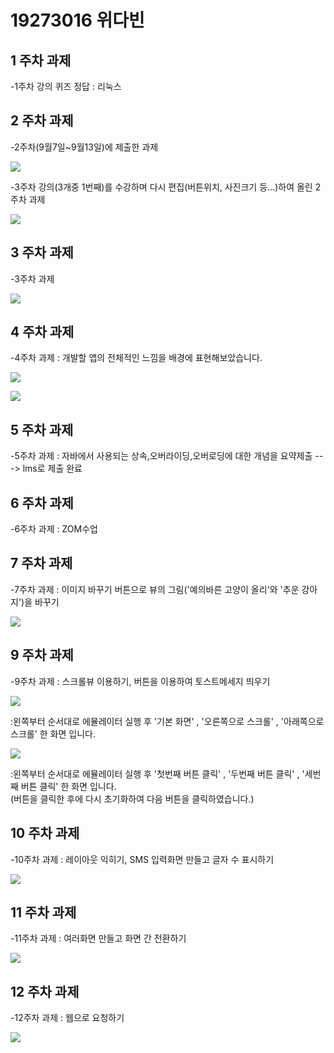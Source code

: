 # 19273016 위다빈


## 1 주차 과제


-1주차 강의 퀴즈 정답 : 리눅스



## 2 주차 과제


-2주차(9월7일~9월13일)에 제출한 과제


<img width="" height="" src="./Png/캡스톤디자인_2주차 과제.png"></img>




-3주차 강의(3개중 1번째)를 수강하며 다시 편집(버튼위치, 사진크기 등...)하여 올린 2주차 과제 


<img width="" height="" src="./Png/2주차 과제(3주차-1 강의 실습).png"></img>



## 3 주차 과제


-3주차 과제


<img width="" height="" src="./Png/3주차 과제.png"></img>



## 4 주차 과제


-4주차 과제
: 개발할 앱의 전체적인 느낌을 배경에 표현해보았습니다.


<img width="" height="" src="./Png/캡스톤디자인_4주차_1.png"></img>



<img width="" height="" src="./Png/캡스톤디자인_4주차_2.png"></img>



## 5 주차 과제


-5주차 과제
: 자바에서 사용되는 상속,오버라이딩,오버로딩에 대한 개념을 요약제출 ---> lms로 제출 완료



## 6 주차 과제


-6주차 과제
: ZOM수업



## 7 주차 과제


-7주차 과제
: 이미지 바꾸기 버튼으로 뷰의 그림('예의바른 고양이 올리'와 '추운 강아지')을 바꾸기 


<img width="" height="" src="./Png/캡스톤디자인_7주차_과제.png"></img>



## 9 주차 과제


-9주차 과제
: 스크롤뷰 이용하기, 버튼을 이용하여 토스트메세지 띄우기


<img width="" height="" src="./Png/9주차 과제1.png"></img>


:왼쪽부터 순서대로 에뮬레이터 실행 후 '기본 화면' , '오른쪽으로 스크롤' , '아래쪽으로 스크롤' 한 화면 입니다.


<img width="" height="" src="./Png/9주차 과제2.png"></img>


:왼쪽부터 순서대로 에뮬레이터 실행 후 '첫번째 버튼 클릭' , '두번째 버튼 클릭' , '세번째 버튼 클릭' 한 화면 입니다.   
 (버튼을 클릭한 후에 다시 초기화하여 다음 버튼을 클릭하였습니다.)



## 10 주차 과제


-10주차 과제
: 레이아웃 익히기, SMS 입력화면 만들고 글자 수 표시하기


<img width="" height="" src="./Png/10주차 과제.png"></img>



## 11 주차 과제


-11주차 과제
: 여러화면 만들고 화면 간 전환하기


<img width="" height="" src="./Png/11주차 과제.png"></img>



## 12 주차 과제


-12주차 과제
: 웹으로 요청하기


<img width="" height="" src="./Png/12주차 과제.png"></img>
